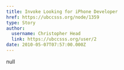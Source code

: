 ```yaml
---
title: Invoke Looking for iPhone Developer 
href: https://ubccsss.org/node/1359
type: Story
author:
  username: Christopher Head
  link: https://ubccsss.org/user/2
date: 2010-05-07T07:57:00.000Z
---
```


null